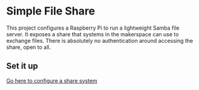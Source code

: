 # Simple File Share

This project configures a Raspberry Pi to run a lightweight Samba file server.
It exposes a share that systems in the makerspace can use to exchange files.
There is absolutely no authentication around accessing the share, open to all.

## Set it up

[Go here to configure a share system](ansible/README.md)
